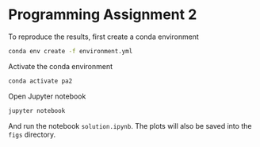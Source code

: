 # Programming Assignment 2

To reproduce the results, first create a conda environment

```bash
conda env create -f environment.yml
```

Activate the conda environment

```bash
conda activate pa2
```

Open Jupyter notebook

```bash
jupyter notebook
```

And run the notebook `solution.ipynb`. The plots will also be saved into the `figs` directory.
